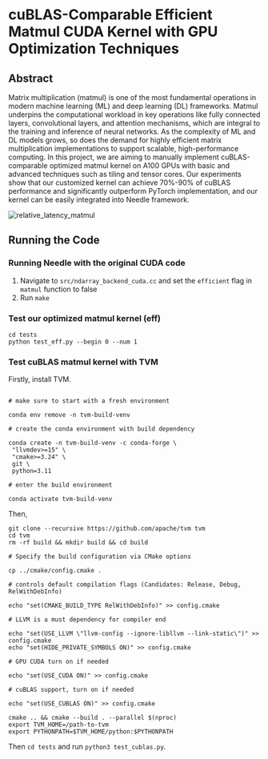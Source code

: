 # **cuBLAS-Comparable Efficient Matmul CUDA Kernel with GPU Optimization Techniques**
## Abstract
Matrix multiplication (matmul) is one of the most fundamental operations in modern machine learning (ML) and deep learning (DL) frameworks. Matmul underpins the computational workload in key operations like fully connected layers, convolutional layers, and attention mechanisms, which are integral to the training and inference of neural networks. As the complexity of ML and DL models grows, so does the demand for highly efficient matrix multiplication implementations to support scalable, high-performance computing. In this project, we are aiming to manually implement cuBLAS-comparable optimized matmul kernel on A100 GPUs with basic and advanced techniques such as tiling and tensor cores. Our experiments show that our customized kernel can achieve 70%-90% of cuBLAS performance and significantly outperform PyTorch implementation, and our kernel can be easily integrated into Needle framework.

![relative_latency_matmul](https://github.com/user-attachments/assets/ec94e531-5a53-401a-9cc4-390454479b6f)

## Running the Code

### Running Needle with the original CUDA code

1. Navigate to `src/ndarray_backend_cuda.cc` and set the `efficient` flag
   in `matmul` function to false
2. Run `make`

### Test our optimized matmul kernel (eff)

```
cd tests
python test_eff.py --begin 0 --num 1
```

### Test cuBLAS matmul kernel with TVM
Firstly, install TVM.
```

# make sure to start with a fresh environment

conda env remove -n tvm-build-venv

# create the conda environment with build dependency

conda create -n tvm-build-venv -c conda-forge \
 "llvmdev>=15" \
 "cmake>=3.24" \
 git \
 python=3.11

# enter the build environment

conda activate tvm-build-venv
```
Then,
```
git clone --recursive https://github.com/apache/tvm tvm
cd tvm
rm -rf build && mkdir build && cd build

# Specify the build configuration via CMake options

cp ../cmake/config.cmake .

# controls default compilation flags (Candidates: Release, Debug, RelWithDebInfo)

echo "set(CMAKE_BUILD_TYPE RelWithDebInfo)" >> config.cmake

# LLVM is a must dependency for compiler end

echo "set(USE_LLVM \"llvm-config --ignore-libllvm --link-static\")" >> config.cmake
echo "set(HIDE_PRIVATE_SYMBOLS ON)" >> config.cmake

# GPU CUDA turn on if needed

echo "set(USE_CUDA ON)" >> config.cmake

# cuBLAS support, turn on if needed

echo "set(USE_CUBLAS ON)" >> config.cmake

cmake .. && cmake --build . --parallel $(nproc)
export TVM_HOME=/path-to-tvm
export PYTHONPATH=$TVM_HOME/python:$PYTHONPATH
```
Then `cd tests` and run `python3 test_cublas.py`.
